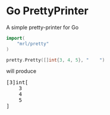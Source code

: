 Go PrettyPrinter
================

A simple pretty-printer for Go

```go
import(
    "mrl/pretty"
)

pretty.Pretty([]int{3, 4, 5}, "    ")
```

will produce

<pre>
[3]int[
    3
    4
    5
]
</pre>
